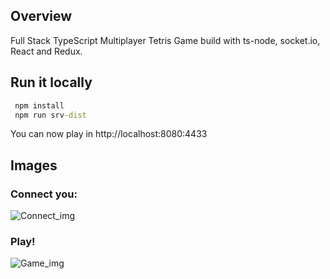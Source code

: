 ## Overview

Full Stack TypeScript Multiplayer Tetris Game build with ts-node, socket.io, React and Redux.

## Run it locally

````cmd
 npm install
 npm run srv-dist
````

You can now play in http://localhost:8080:4433

## Images

### Connect you:

![Connect_img](https://github.com/cepalle/red-tetris/blob/master/assets/connect_img.png)

### Play!

![Game_img](https://github.com/cepalle/red-tetris/blob/master/assets/game_img.png)
